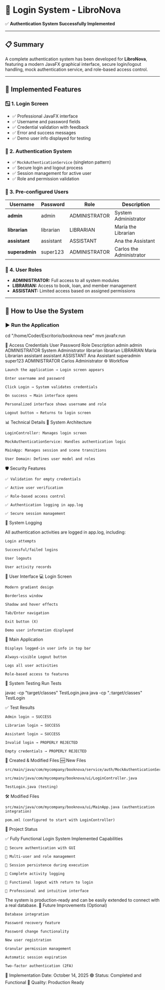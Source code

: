 # 🔐 Login System - LibroNova  

✅ **Authentication System Successfully Implemented**

---

## 📋 Summary

A complete authentication system has been developed for **LibroNova**, featuring a modern JavaFX graphical interface, secure login/logout handling, mock authentication service, and role-based access control.

---

## 🚀 Implemented Features

### 🪟 1. Login Screen
- ✅ Professional JavaFX interface  
- ✅ Username and password fields  
- ✅ Credential validation with feedback  
- ✅ Error and success messages  
- ✅ Demo user info displayed for testing  

### 🔑 2. Authentication System
- ✅ `MockAuthenticationService` (singleton pattern)  
- ✅ Secure login and logout process  
- ✅ Session management for active user  
- ✅ Role and permission validation  

### 👥 3. Pre-configured Users

| Username   | Password   | Role            | Description                |
|-------------|-------------|------------------|-----------------------------|
| **admin**       | admin       | ADMINISTRATOR    | System Administrator        |
| **librarian**   | librarian   | LIBRARIAN        | María the Librarian         |
| **assistant**   | assistant   | ASSISTANT        | Ana the Assistant           |
| **superadmin**  | super123    | ADMINISTRATOR    | Carlos the Administrator    |

### 🧩 4. User Roles
- **ADMINISTRATOR:** Full access to all system modules  
- **LIBRARIAN:** Access to book, loan, and member management  
- **ASSISTANT:** Limited access based on assigned permissions  

---

## 🔧 How to Use the System

### ▶ Run the Application
cd "/home/Coder/Escritorio/booknova new"
mvn javafx:run

🔐 Access Credentials
User	Password	Role	Description
admin	admin	ADMINISTRATOR	System Administrator
librarian	librarian	LIBRARIAN	María Librarian
assistant	assistant	ASSISTANT	Ana Assistant
superadmin	super123	ADMINISTRATOR	Carlos Administrator
⚙️ Workflow

    Launch the application → Login screen appears

    Enter username and password

    Click Login → System validates credentials

    On success → Main interface opens

    Personalized interface shows username and role

    Logout button → Returns to login screen

📊 Technical Details
🧱 System Architecture

    LoginController: Manages login screen

    MockAuthenticationService: Handles authentication logic

    MainApp: Manages session and scene transitions

    User Domain: Defines user model and roles

🛡️ Security Features

    ✅ Validation for empty credentials

    ✅ Active user verification

    ✅ Role-based access control

    ✅ Authentication logging in app.log

    ✅ Secure session management

🧾 System Logging

All authentication activities are logged in app.log, including:

    Login attempts

    Successful/failed logins

    User logouts

    User activity records

🎨 User Interface
💻 Login Screen

    Modern gradient design

    Borderless window

    Shadow and hover effects

    Tab/Enter navigation

    Exit button (X)

    Demo user information displayed

🧭 Main Application

    Displays logged-in user info in top bar

    Always-visible Logout button

    Logs all user activities

    Role-based access to features

🧪 System Testing
Run Tests

javac -cp "target/classes" TestLogin.java
java -cp ".:target/classes" TestLogin

✅ Test Results

    Admin login → SUCCESS

    Librarian login → SUCCESS

    Assistant login → SUCCESS

    Invalid login → PROPERLY REJECTED

    Empty credentials → PROPERLY REJECTED

📁 Created & Modified Files
🆕 New Files

    src/main/java/com/mycompany/booknova/service/auth/MockAuthenticationService.java

    src/main/java/com/mycompany/booknova/ui/LoginController.java

    TestLogin.java (testing)

🛠️ Modified Files

    src/main/java/com/mycompany/booknova/ui/MainApp.java (authentication integration)

    pom.xml (configured to start with LoginController)

🚀 Project Status

✅ Fully Functional Login System
Implemented Capabilities

    🔐 Secure authentication with GUI

    👥 Multi-user and role management

    💾 Session persistence during execution

    📝 Complete activity logging

    🔄 Functional logout with return to login

    🎨 Professional and intuitive interface

The system is production-ready and can be easily extended to connect with a real database.
🔧 Future Improvements (Optional)

    Database integration

    Password recovery feature

    Password change functionality

    New user registration

    Granular permission management

    Automatic session expiration

    Two-factor authentication (2FA)

📅 Implementation Date: October 14, 2025
🟢 Status: Completed and Functional
🚀 Quality: Production Ready
